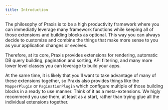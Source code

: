 ```yaml
---
title: Introduction
---
```


The philosophy of Praxis is to be a high productivity framework where you can immediatly leverage many framework functions while keeping all of those extensions and building blocks as optional. This way you can always decide to customize and combine the things that make more sense to you as your application changes or evolves.

Therefore, at its core, Praxis provides extensions for rendering, automatic DB query building, pagination and sorting, API filtering, and many more lower level classes you can leverage to build your apps.

At the same time, it is likely that you'll want to take advantage of many of these extensions together, so Praxis also provides things like the `MapperPlugin` or `PaginationPlugin` which configure multiple of those building blocks in a ready to use manner. Think of it as a meta-extensions. We higly recommend you use them, at least as a start, rather than trying glue all the individual extensions together.